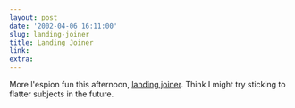 ```yaml
---
layout: post
date: '2002-04-06 16:11:00'
slug: landing-joiner
title: Landing Joiner
link: 
extra: 
---
```


More l'espion fun this afternoon, [landing joiner](/files/landing.jpg). Think I might try sticking to flatter subjects in the future. 